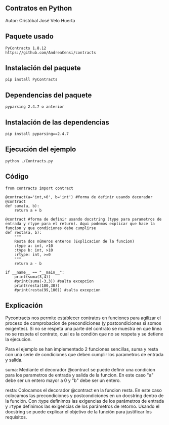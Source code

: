 ## Contratos en Python
Autor: Cristóbal José Velo Huerta

## Paquete usado
```
PyContracts 1.8.12
https://github.com/AndreaCensi/contracts
```
## Instalación del paquete
```	
pip install PyContracts
```
## Dependencias del paquete
```
pyparsing 2.4.7 o anterior
```
## Instalación de las dependencias
```
pip install pyparsing==2.4.7
```
## Ejecución del ejemplo
```
python ./Contracts.py
```
## Código
```
from contracts import contract

@contract(a='int,>0', b='int') #forma de definir usando decorador @contract
def suma(a, b):
    return a + b 

@contract #forma de definir usando docstring (type para parametros de entrada y rtype para el return). Aqui podemos explicar que hace la funcion y que condiciones debe cumplirse
def resta(a, b):
    """
    Resta dos números enteros (Explicacion de la funcion)
    :type a: int, >10
    :type b: int, >10
    :rtype: int, >=0
    """
    return a - b

if __name__ == "__main__":
    print(suma(3,4))
    #print(suma(-3,3)) #salta excepcion
    print(resta(100,30))
    #print(resta(99,100)) #salta excepcion

```

## Explicación
Pycontracts nos permite establecer contratos en funciones para agilizar el proceso de comprobacion de precondiciones (y postcondiciones si somos exigentes). Si no se respeta una parte del contrato se muestra en que línea no se respeta el contrato, cual es la condión que no se respeta y se detiene la ejecucion.

Para el ejemplo se han implementado 2 funciones sencillas, suma y resta con una serie de condiciones que deben cumplir los parametros de entrada y salida.

suma: Mediante el decorador @contract se puede definir una condicion para los parametros de entrada y salida de la funcion. En este caso "a" debe ser un entero mayor a 0 y "b" debe ser un entero.

resta: Colocamos el decorador @contract en la funcion resta. En este caso colocamos las precondiciones y postcondiciones en un docstring dentro de la función. Con :type definimos las exigencias de los parámetros de entrada y :rtype definimos las exigencias de los parámetros de retorno. Usando el docstring se puede explicar el objetivo de la función para justificar los requisitos.

